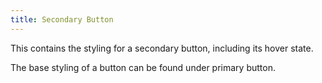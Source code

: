 ```yaml
---
title: Secondary Button
---
```


This contains the styling for a secondary button, including its hover state.

The base styling of a button can be found under primary button.
